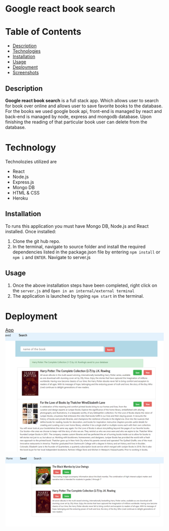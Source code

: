 # Google react book search 
# Table of Contents
- [Description](#Description)
- [Technologies](#Technologies)
- [Installation](#Installation)
- [Usage](#Usage)
- [Deployment](#Deployment)
- [Screenshots](#Screenshots)

## Description
**Google react book search** is a full stack app. Which allows user to search for book over online and allows user to save favorite books to the database. For the books we used google book api, front-end is managed by react and back-end is managed by node, express and mongodb database. Upon finishing the reading of that particular book user can delete from the database.
# Technology 
Technolozies utilized are 
- React 
- Node.js 
- Express.js 
- Mongo DB
- HTML & CSS
- Heroku
## Installation
To runs this application you must have Mongo DB,  Node.js and React installed. Once installed:
1. Clone the git hub repo.
2. In the terminal, navigate to source folder and install the required dependencies listed in the package.json file by entering `npm install` or `npm i` and `ENTER`. Navigate to server.js 
## Usage

1. Once the above installation steps have been completed, right click on the `server.js` and `Open in an internal/external terminal`
2. The application is launched by typing `npm start` in the terminal.

# Deployment 
[App](https://vast-waters-78960.herokuapp.com/)
![demo-images](./images/react.PNG)


![demo-images](./images/mamba.PNG)
